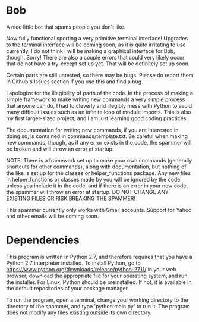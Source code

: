 # Bob
A nice little bot that spams people you don't like.

Now fully functional sporting a very primitive terminal interface! Upgrades to the terminal interface will be coming soon, as it is
quite irritating to use currently. I do not think I will be making a graphical interface for Bob, though. Sorry!
There are also a couple errors that could very likely occur that do not have a try-except set up yet. That will be definitely set up soon.

Certain parts are still untested, so there may be bugs. Please do report them in Github's Issues section if you use this and find a bug.

I apologize for the illegibility of parts of the code. In the process of making a simple framework
to make writing new commands a very simple process that anyone can do, I had to cleverly and illegibly mess
with Python to avoid many difficult issues such as an infinite loop of module imports. This is also my first larger-sized project,
and I am just learning good coding practices.

The documentation for writing new commands, if you are interested in doing so, is contained in commands/template.txt. Be careful when making new commands, though, as if any error exists in the code, the spammer will be broken and will throw an error at startup.

NOTE: There is a framework set up to make your own commands (generally shortcuts for other commands),
along with documentation, but nothing of the like is set up for the classes or helper_functions package.
Any new files in helper_functions or classes made by you will be ignored by the code unless you include it in the code,
and if there is an error in your new code, the spammer will throw an error at startup.
DO NOT CHANGE ANY EXISTING FILES OR RISK BREAKING THE SPAMMER!

This spammer currently only works with Gmail accounts. Support for Yahoo and other emails will be coming soon.

# Dependencies
This program is written in Python 2.7, and therefore requires that you have a Python 2.7 interpreter installed. To install Python, go to https://www.python.org/downloads/release/python-2711/ in your web browser, download the appropriate file for your operating system, and run the installer. For Linux, Python should be preinstalled. If not, it is available in the default repositories of your package manager.

To run the program, open a terminal, change your working directory to the directory of the spammer, and type 'python main.py' to run it. The program does not modify any files existing outside its own directory.

